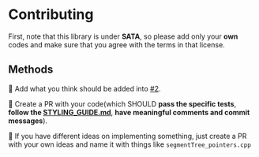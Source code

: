 # Contributing

First, note that this library is under **SATA**, so please add only your **own** codes and make sure that you agree with the terms in that license.

## Methods

:star2: Add what you think should be added into [#2](https://github.com/24OI/Standard_Code_Library/issues/2).

:star2: Create a PR with your code(which SHOULD **pass the specific tests**, **follow the [STYLING_GUIDE.md](STYLING_GUIDE.md)**, **have meaningful comments and commit messages**).

:star2: If you have different ideas on implementing something, just create a PR with your own ideas and name it with things like `segmentTree_pointers.cpp`
